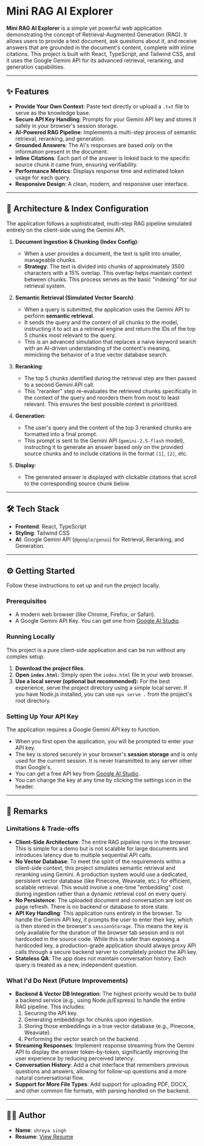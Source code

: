 # Mini RAG AI Explorer

**Mini RAG AI Explorer** is a simple yet powerful web application demonstrating the concept of Retrieval-Augmented Generation (RAG). It allows users to provide a text document, ask questions about it, and receive answers that are grounded in the document's content, complete with inline citations. This project is built with React, TypeScript, and Tailwind CSS, and it uses the Google Gemini API for its advanced retrieval, reranking, and generation capabilities.

---

## ✨ Features

-   **Provide Your Own Context**: Paste text directly or upload a `.txt` file to serve as the knowledge base.
-   **Secure API Key Handling**: Prompts for your Gemini API key and stores it safely in your browser's session storage.
-   **AI-Powered RAG Pipeline**: Implements a multi-step process of semantic retrieval, reranking, and generation.
-   **Grounded Answers**: The AI's responses are based *only* on the information present in the document.
-   **Inline Citations**: Each part of the answer is linked back to the specific source chunk it came from, ensuring verifiability.
-   **Performance Metrics**: Displays response time and estimated token usage for each query.
-   **Responsive Design**: A clean, modern, and responsive user interface.

---

## 🚀 Architecture & Index Configuration

The application follows a sophisticated, multi-step RAG pipeline simulated entirely on the client-side using the Gemini API.

1.  **Document Ingestion & Chunking (Index Config)**:
    -   When a user provides a document, the text is split into smaller, manageable chunks.
    -   **Strategy**: The text is divided into chunks of approximately 3500 characters with a 15% overlap. This overlap helps maintain context between chunks. This process serves as the basic "indexing" for our retrieval system.

2.  **Semantic Retrieval (Simulated Vector Search)**:
    -   When a query is submitted, the application uses the Gemini API to perform **semantic retrieval**.
    -   It sends the query and the content of all chunks to the model, instructing it to act as a retrieval engine and return the IDs of the top 5 chunks most relevant to the query.
    -   This is an advanced simulation that replaces a naive keyword search with an AI-driven understanding of the content's meaning, mimicking the behavior of a true vector database search.

3.  **Reranking**:
    -   The top 5 chunks identified during the retrieval step are then passed to a second Gemini API call.
    -   This "reranker" step re-evaluates the retrieved chunks specifically in the context of the query and reorders them from most to least relevant. This ensures the best possible context is prioritized.

4.  **Generation**:
    -   The user's query and the content of the top 3 reranked chunks are formatted into a final prompt.
    -   This prompt is sent to the Gemini API (`gemini-2.5-flash` model), instructing it to generate an answer based *only* on the provided source chunks and to include citations in the format `[1]`, `[2]`, etc.

5.  **Display**:
    -   The generated answer is displayed with clickable citations that scroll to the corresponding source chunk below.

---

## 🛠️ Tech Stack

-   **Frontend**: React, TypeScript
-   **Styling**: Tailwind CSS
-   **AI**: Google Gemini API (`@google/genai`) for Retrieval, Reranking, and Generation.

---

## ⚙️ Getting Started

Follow these instructions to set up and run the project locally.

### Prerequisites

-   A modern web browser (like Chrome, Firefox, or Safari).
-   A Google Gemini API Key. You can get one from [Google AI Studio](https://aistudio.google.com/app/apikey).

### Running Locally

This project is a pure client-side application and can be run without any complex setup.

1.  **Download the project files.**
2.  **Open `index.html`:** Simply open the `index.html` file in your web browser.
3.  **Use a local server (optional but recommended):** For the best experience, serve the project directory using a simple local server. If you have Node.js installed, you can use `npx serve .` from the project's root directory.


### Setting Up Your API Key

The application requires a Google Gemini API key to function.

-   When you first open the application, you will be prompted to enter your API key.
-   The key is stored securely in your browser's **session storage** and is only used for the current session. It is never transmitted to any server other than Google's.
-   You can get a free API key from [Google AI Studio](https://aistudio.google.com/app/apikey).
-   You can change the key at any time by clicking the settings icon in the header.

---



## 📝 Remarks

### Limitations & Trade-offs

-   **Client-Side Architecture**: The entire RAG pipeline runs in the browser. This is simple for a demo but is not scalable for large documents and introduces latency due to multiple sequential API calls.
-   **No Vector Database**: To meet the spirit of the requirements within a client-side context, this project simulates semantic retrieval and reranking using Gemini. A production system would use a dedicated, persistent vector database (like Pinecone, Weaviate, etc.) for efficient, scalable retrieval. This would involve a one-time "embedding" cost during ingestion rather than a dynamic retrieval cost on every query.
-   **No Persistence**: The uploaded document and conversation are lost on page refresh. There is no backend or database to store state.
-   **API Key Handling**: This application runs entirely in the browser. To handle the Gemini API key, it prompts the user to enter their key, which is then stored in the browser's `sessionStorage`. This means the key is only available for the duration of the browser tab session and is not hardcoded in the source code. While this is safer than exposing a hardcoded key, a production-grade application should always proxy API calls through a secure backend server to completely protect the API key.
-   **Stateless QA**: The app does not maintain conversation history. Each query is treated as a new, independent question.

### What I'd Do Next (Future Improvements)

-   **Backend & Vector DB Integration**: The highest priority would be to build a backend service (e.g., using Node.js/Express) to handle the entire RAG pipeline. This includes:
    1.  Securing the API key.
    2.  Generating embeddings for chunks upon ingestion.
    3.  Storing those embeddings in a true vector database (e.g., Pinecone, Weaviate).
    4.  Performing the vector search on the backend.
-   **Streaming Responses**: Implement response streaming from the Gemini API to display the answer token-by-token, significantly improving the user experience by reducing perceived latency.
-   **Conversation History**: Add a chat interface that remembers previous questions and answers, allowing for follow-up questions and a more natural conversational flow.
-   **Support for More File Types**: Add support for uploading PDF, DOCX, and other common file formats, with parsing handled on the backend.

---

## 👨‍💻 Author

-   **Name**: `shreya singh`
-   **Resume**: [View Resume](https://drive.google.com/file/d/1lVNzHQlpm7UTtYdjgewjYZrh8NDtUwQi/view?usp=drive_link)
